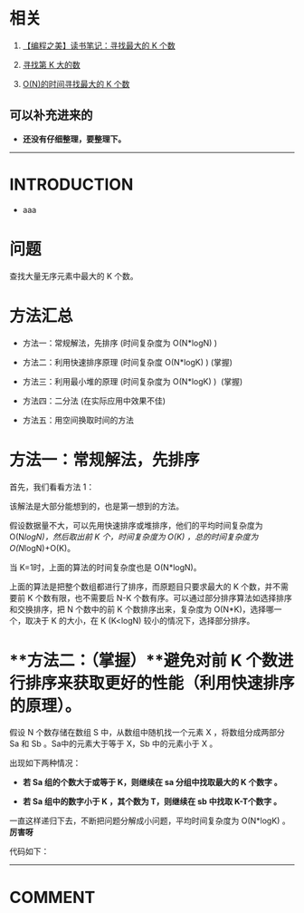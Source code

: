 


# 相关






  1. [【编程之美】读书笔记：寻找最大的 K 个数](http://blog.csdn.net/xiaoding133/article/details/8037086)


  2. [寻找第 K 大的数](http://blog.chinaunix.net/uid-20196318-id-189514.html)


  3. [O(N)的时间寻找最大的 K 个数](http://www.cnblogs.com/luxiaoxun/archive/2012/08/06/2624799.html)




## 可以补充进来的






  * **还没有仔细整理，要整理下。**





* * *





# INTRODUCTION






  * aaa




# 问题


查找大量无序元素中最大的 K 个数。




# 方法汇总






  * 方法一：常规解法，先排序 (时间复杂度为 O(N*logN) )


  * 方法二：利用快速排序原理 (时间复杂度 O(N*logK) ) (掌握)


  * 方法三：利用最小堆的原理 (时间复杂度为 O(N*logK) )  (掌握)


  * 方法四：二分法 (在实际应用中效果不佳)


  * 方法五：用空间换取时间的方法





# 方法一：常规解法，先排序


首先，我们看看方法 1：

该解法是大部分能想到的，也是第一想到的方法。

假设数据量不大，可以先用快速排序或堆排序，他们的平均时间复杂度为 O(N*logN)，然后取出前 K 个，时间复杂度为 O(K) ，总的时间复杂度为 O(N*logN)+O(K)。

当 K=1时，上面的算法的时间复杂度也是 O(N*logN)。

上面的算法是把整个数组都进行了排序，而原题目只要求最大的 K 个数，并不需要前 K 个数有限，也不需要后 N-K 个数有序。可以通过部分排序算法如选择排序和交换排序，把 N 个数中的前 K 个数排序出来，复杂度为 O(N*K)，选择哪一个，取决于 K 的大小，在 K (K<logN) 较小的情况下，选择部分排序。




# **方法二：（掌握）**避免对前 K 个数进行排序来获取更好的性能（利用快速排序的原理）。


假设 N 个数存储在数组 S 中，从数组中随机找一个元素 X ，将数组分成两部分 Sa 和 Sb 。Sa中的元素大于等于 X，Sb 中的元素小于 X 。

出现如下两种情况：




  * **若 Sa 组的个数大于或等于 K，则继续在 sa 分组中找取最大的 K 个数字 。**


  * **若 Sa 组中的数字小于 K ，其个数为 T，则继续在 sb 中找取 K-T个数字 。**


一直这样递归下去，不断把问题分解成小问题，平均时间复杂度为 O(N*logK) 。**厉害呀**

代码如下：



















* * *





# COMMENT

